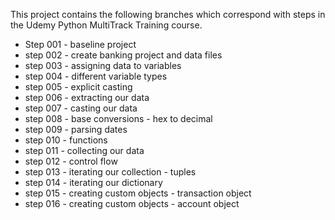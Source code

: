 This project contains the following branches which correspond with steps in the Udemy Python MultiTrack Training course.

* Step 001 - baseline project 
* step 002 - create banking project and data files
* step 003 - assigning data to variables
* step 004 - different variable types
* step 005 - explicit casting
* step 006 - extracting our data
* step 007 - casting our data
* step 008 - base conversions - hex to decimal
* step 009 - parsing dates
* step 010 - functions
* step 011 - collecting our data
* step 012 - control flow
* step 013 - iterating our collection - tuples
* step 014 - iterating our dictionary
* step 015 - creating custom objects - transaction object
* step 016 - creating custom objects - account object